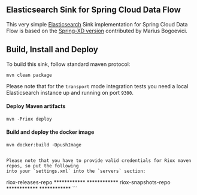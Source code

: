 ## Elasticsearch Sink for Spring Cloud Data Flow

This very simple [Elasticsearch](http://www.elastic.co) Sink implementation for Spring Cloud Data Flow
is based on the [Spring-XD version](https://github.com/mbogoevici/elasticsearch-sink) contributed by Marius Bogoevici.

## Build, Install and Deploy

To build this sink, follow standard maven protocol:

```
mvn clean package
```

Please note that for the `transport` mode integration tests you need a local Elasticsearch instance up and
running on port `9300`.


#### Deploy Maven artifacts
```
mvn -Priox deploy
```

#### Build and deploy the docker image

```
mvn docker:build -DpushImage


Please note that you have to provide valid credentials for Riox maven repos, so put the following
into your `settings.xml` into the `servers` section:

```
<server>
  <id>riox-releases-repo</id>
  <username>************</username>
  <password>************</password>
 </server>
 <server>
   <id>riox-snapshots-repo</id>
   <username>************</username>
   <password>************</password>
</server>
```
